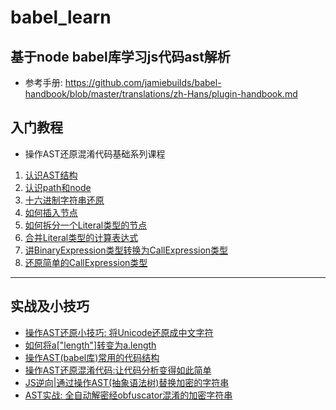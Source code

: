 # babel_learn
基于node babel库学习js代码ast解析
---
- 参考手册: https://github.com/jamiebuilds/babel-handbook/blob/master/translations/zh-Hans/plugin-handbook.md

## 入门教程
- 操作AST还原混淆代码基础系列课程

1. [认识AST结构](https://mp.weixin.qq.com/s/Os8FIq088CUyZl8nkYaiJA)
2. [认识path和node](https://mp.weixin.qq.com/s/njMUfS8Ll2FqygNZGQu7uA)
3. [十六进制字符串还原](https://mp.weixin.qq.com/s/bB3lF5mg1wJEYEBfBPjG3g)
4. [如何插入节点](https://mp.weixin.qq.com/s/3XNjZfeOPedukJPeV1wXsQ)
5. [如何拆分一个Literal类型的节点](https://mp.weixin.qq.com/s/4dftT_43sBrYMd484gnREA)
6. [合并Literal类型的计算表达式](https://mp.weixin.qq.com/s/ny81WVWwlX-Q1FaUG7A7lQ)
7. [讲BinaryExpression类型转换为CallExpression类型](https://mp.weixin.qq.com/s/y3N_5qwFGzvxtbiXznWW0A)
8. [还原简单的CallExpression类型](https://mp.weixin.qq.com/s/CI9I4D3aJUoGUvud1uFj7w)

---
## 实战及小技巧
- [操作AST还原小技巧: 将Unicode还原成中文字符](https://mp.weixin.qq.com/s/6CtRR3hx-73f2wi-33Tyzw)
- [如何将a["length"]转变为a.length](https://mp.weixin.qq.com/s/CC30G_DKNl18MwbGUoP1YA)
- [操作AST(babel库)常用的代码结构](https://mp.weixin.qq.com/s/Kl4ydlyMbOgvAqfs-rFkQA)
- [操作AST还原混淆代码:让代码分析变得如此简单](https://mp.weixin.qq.com/s/Iy4gaUCfb76Km7ZdOFNS9w)
- [JS逆向|通过操作AST(抽象语法树)替换加密的字符串](https://mp.weixin.qq.com/s/rgXdtccJrccVes-muapB1Q)
- [AST实战: 全自动解密经obfuscator混淆的加密字符串](https://mp.weixin.qq.com/s/L4FOxc7fwKB7bq0eQb2r9g)
